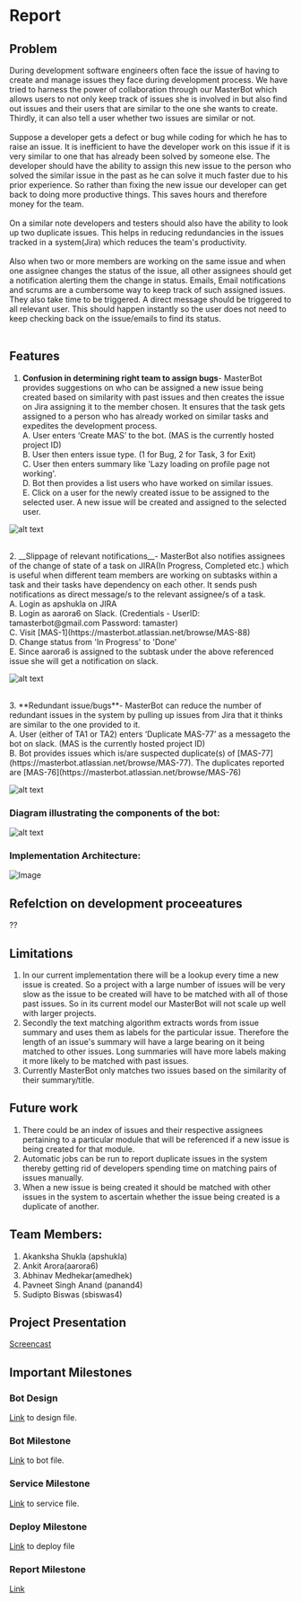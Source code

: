 # Report

## Problem 
During development software engineers often face the issue of having to create and manage issues they face during development process. We have tried to harness the power of collaboration through our MasterBot which allows users to not only keep track of issues she is involved in but also find out issues and their users that are similar to the one she wants to create. Thirdly, it can also tell a user whether two issues are similar or not.<br>
<br>
Suppose a developer gets a defect or bug while coding for which he has to raise an issue. It is inefficient to have the developer work on this issue if it is very similar to one that has already been solved by someone else. The developer should have the ability to assign this new issue to the person who solved the similar issue in the past as he can solve it much faster due to his prior experience. So rather than fixing the new issue our developer can get back to doing more productive things. This saves hours and therefore money for the team.<br>
<br>
On a similar note developers and testers should also have the ability to look up two duplicate issues. This helps in reducing redundancies in the issues tracked in a system(Jira) which reduces the team's productivity. <br>
<br>
Also when two or more members are working on the same issue and when one assignee changes the status of the issue, all other assignees should get a notification alerting them the change in status. Emails, Email notifications and scrums are a cumbersome way to keep track of such assigned issues. They also take time to be triggered. A direct message should be triggered to all relevant user. This should happen instantly so the user does not need to keep checking back on the issue/emails to find its status. <br>
<br>

## Features
1. __Confusion in determining right team to assign bugs__- MasterBot provides suggestions on who can be assigned a new issue being created based on similarity with past issues and then creates the issue on Jira assigning it to the member chosen. It ensures that the task gets assigned to a person who has already worked on similar tasks and expedites the development process. <br>
A. User enters ‘Create MAS’ to the bot. (MAS is the currently hosted project ID)<br>
B. User then enters issue type. (1 for Bug, 2 for Task, 3 for Exit)<br>
C. User then enters summary like 'Lazy loading on profile page not working'.<br>
D. Bot then provides a list users who have worked on similar issues. <br>
E. Click on a user for the newly created issue to be assigned to the selected user. A new issue will be created and assigned to the selected user. <br>

![alt text](https://github.ncsu.edu/sbiswas4/CSC510_Fall17_Project/blob/master/Images/MasterBOT_Demo.gif) 

<br>
2. __Slippage of relevant notifications__- MasterBot also notifies assignees of the change of state of a task on JIRA(In Progress, Completed etc.) which is useful when different team members are working on subtasks within a task and their tasks have dependency on each other. It sends push notifications as direct message/s to the relevant assignee/s of a task.<br>
A. Login as apshukla on JIRA<br>
B. Login as aarora6 on Slack. (Credentials - UserID:  tamasterbot@gmail.com Password: tamaster)<br>
C. Visit [MAS-1](https://masterbot.atlassian.net/browse/MAS-88)<br>
D. Change status from 'In Progress' to 'Done'<br>
E. Since aarora6 is assigned to the subtask under the above referenced issue she will get a notification on slack. <br>

![alt text](https://github.ncsu.edu/sbiswas4/CSC510_Fall17_Project/blob/master/Images/MasterBOT_Demo2.gif) 

<br>
3. **Redundant issue/bugs**- MasterBot can reduce the number of redundant issues in the system by pulling up issues from Jira that it thinks are similar to the one provided to it. <br>
 A. User (either of TA1 or TA2) enters ‘Duplicate MAS-77’ as a messageto the bot on slack. (MAS is the currently hosted project ID)<br>
   B. Bot provides issues which is/are suspected duplicate(s) of [MAS-77](https://masterbot.atlassian.net/browse/MAS-77). The duplicates reported are [MAS-76](https://masterbot.atlassian.net/browse/MAS-76) <br>
   
![alt text](https://github.ncsu.edu/sbiswas4/CSC510_Fall17_Project/blob/master/Images/MasterBOT_Demo3.gif) 


### Diagram illustrating the components of the bot:
  ![alt text](https://github.ncsu.edu/sbiswas4/CSC510_Fall17_Project/blob/master/Images/design.png) 
  
### Implementation Architecture: 
![Image](https://github.ncsu.edu/sbiswas4/CSC510_Fall17_Project/blob/master/Images/Arch.png) 

## Refelction on development proceeatures
??

## Limitations 
1. In our current implementation there will be a lookup every time a new issue is created. So a project with a large number of issues will be very slow as the issue to be created will have to be matched with all of those past issues. So in its current model our MasterBot will not scale up well with larger projects.<br>
2. Secondly the text matching algorithm extracts words from issue summary and uses them as labels for the particular issue. Therefore the length of an issue's summary will have a large bearing on it being matched to other issues. Long summaries will have more labels making it more likely to be matched with past issues.<br>
3. Currently MasterBot only matches two issues based on the similarity of their summary/title.<br>

## Future work
1. There could be an index of issues and their respective assignees pertaining to a particular module that will be referenced if a new issue is being created for that module.
2. Automatic jobs can be run to report duplicate issues in the system thereby getting rid of developers spending time on matching pairs of issues manually.
3. When a new issue is being created it should be matched with other issues in the system to ascertain whether the issue being created is a duplicate of another.

## Team Members:

1. Akanksha Shukla (apshukla)
2. Ankit Arora(aarora6) 
3. Abhinav Medhekar(amedhek) 
4. Pavneet Singh Anand (panand4) 
5. Sudipto Biswas (sbiswas4)


## Project Presentation
[Screencast](https://youtu.be/L-Ub6Lx6CrI)

## Important Milestones 
### Bot Design   
[Link](./DESIGN.md) to design file.   
    
### Bot Milestone
[Link](./BOT.md) to bot file.   
        
### Service Milestone
[Link](./service/Service.md) to service file. 

### Deploy Milestone 
[Link](./Deploy/deploy.md) to deploy file

### Report Milestone
[Link](./report.md)
